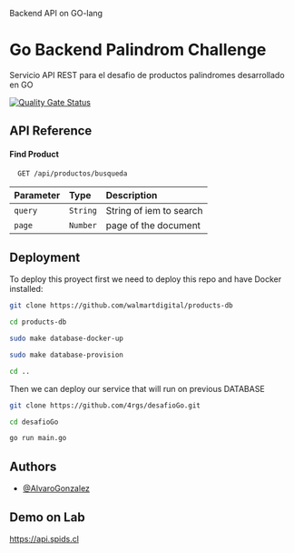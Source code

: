 Backend API on GO-lang


# Go Backend Palindrom Challenge

Servicio API REST para el desafio de productos palindromes desarrollado en GO

[![Quality Gate Status](https://sonarcloud.io/api/project_badges/measure?project=4rgs_desafioGo&metric=alert_status)](https://sonarcloud.io/summary/new_code?id=4rgs_desafioGo)

## API Reference

#### Find Product

```http
  GET /api/productos/busqueda
```

| Parameter     | Type     | Description                       |
| :--------     | :------- | :-------------------------------- |
| `query`       | `String` | String of iem to search           |
| `page`        | `Number` | page of the document              |


## Deployment

To deploy this proyect first we need to deploy this repo and have Docker installed:
```bash
git clone https://github.com/walmartdigital/products-db
```
```bash
cd products-db
```
```bash
sudo make database-docker-up
```
```bash
sudo make database-provision

```
```bash
cd ..
```
Then we can deploy our service that will run on previous DATABASE

```bash
git clone https://github.com/4rgs/desafioGo.git
```
```bash
cd desafioGo
```
```bash
go run main.go
```


## Authors

- [@AlvaroGonzalez](https://github.com/4rgs)


## Demo on Lab

https://api.spids.cl
